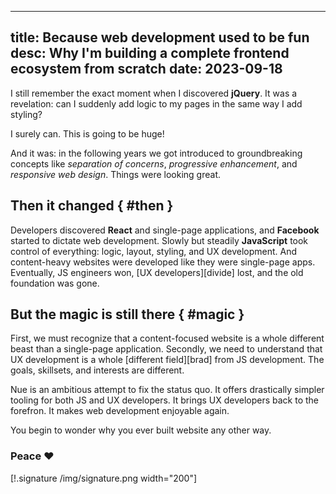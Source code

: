 
---
title: Because web development used to be fun
desc: Why I'm building a complete frontend ecosystem from scratch
date: 2023-09-18
---

I still remember the exact moment when I discovered **jQuery**. It was a revelation: can I suddenly add logic to my pages in the same way I add styling?

I surely can. This is going to be huge!

And it was: in the following years we got introduced to groundbreaking concepts like *separation of concerns*, *progressive enhancement*, and *responsive web design*. Things were looking great.


## Then it changed { #then }

Developers discovered **React** and single-page applications, and **Facebook** started to dictate web development. Slowly but steadily **JavaScript** took control of everything: logic, layout, styling, and UX development. And content-heavy websites were developed like they were single-page apps. Eventually, JS engineers won, [UX developers][divide] lost, and the old foundation was gone.


## But the magic is still there { #magic }

First, we must recognize that a content-focused website is a whole different beast than a single-page application. Secondly, we need to understand that UX development is a whole [different field][brad] from JS development. The goals, skillsets, and interests are different.


Nue is an ambitious attempt to fix the status quo. It offers drastically simpler tooling for both JS and UX developers. It brings UX developers back to the forefron. It makes web development enjoyable again.

You begin to wonder why you ever built website any other way.

### Peace ❤️

[!.signature /img/signature.png width="200"]






